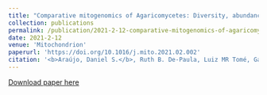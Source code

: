 ```yaml
---
title: "Comparative mitogenomics of Agaricomycetes: Diversity, abundance, impact and coding potential of putative open-reading frames"
collection: publications
permalink: /publication/2021-2-12-comparative-mitogenomics-of-agaricomycetes
date: 2021-2-12
venue: 'Mitochondrion'
paperurl: 'https://doi.org/10.1016/j.mito.2021.02.002'
citation: '<b>Araújo, Daniel S.</b>, Ruth B. De-Paula, Luiz MR Tomé, Gabriel Quintanilha-Peixoto, Carlos A. Salvador-Montoya, Luiz-Eduardo Del-Bem, Fernanda Badotti et al. &quot;Comparative mitogenomics of Agaricomycetes: Diversity, abundance, impact and coding potential of putative open-reading frames.&quot; <i>Mitochondrion</i> 58 (2021): 1-13.'
---
```

[Download paper here](http://danielsarj.github.io/files/1-s2.0-S156772492100009X-main-1.pdf)
